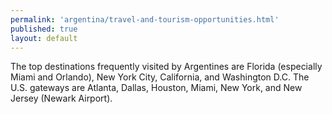 ```yaml
---
permalink: 'argentina/travel-and-tourism-opportunities.html'
published: true
layout: default
---
```

The top destinations frequently visited by Argentines are Florida (especially Miami and Orlando), New York City, California, and Washington D.C. The U.S. gateways are Atlanta, Dallas, Houston, Miami, New York, and New Jersey (Newark Airport).
